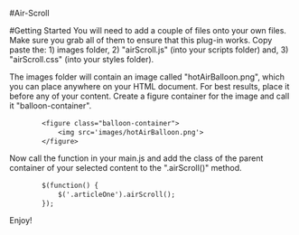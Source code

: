 #Air-Scroll

#Getting Started
You will need to add a couple of files onto your own files. Make sure you grab all of them to ensure that this plug-in works. 
Copy paste the: 1) images folder, 2) "airScroll.js" (into your scripts folder) and, 3) "airScroll.css" (into your styles folder).

The images folder will contain an image called "hotAirBalloon.png", which you can place anywhere on your HTML document. For best results, place it before any of your content. Create a figure container for the image and call it "balloon-container".

			<figure class="balloon-container">
				<img src='images/hotAirBalloon.png'>
			</figure> 
		
Now call the function in your main.js and add the class of the parent container of your selected content to the ".airScroll()" method.

			$(function() {
				$('.articleOne').airScroll();
			});
		
Enjoy!



